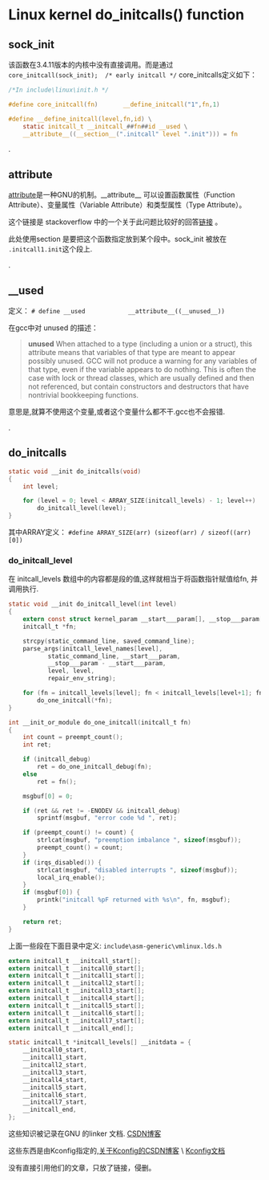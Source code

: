 # Linux kernel do_initcalls() function

## sock_init

该函数在3.4.11版本的内核中没有直接调用。而是通过  
`core_initcall(sock_init);	/* early initcall */`	core_initcalls定义如下：
```c
/*In include\linux\init.h */

#define core_initcall(fn)		__define_initcall("1",fn,1)

#define __define_initcall(level,fn,id) \
	static initcall_t __initcall_##fn##id __used \
	__attribute__((__section__(".initcall" level ".init"))) = fn
```


.
## __attribute__

[attribute](https://gcc.gnu.org/onlinedocs/gcc-4.7.1/gcc/Attribute-Syntax.html)是一种GNU的机制。\_\_attribute\_\_ 可以设置函数属性（Function Attribute）、变量属性（Variable Attribute）和类型属性（Type Attribute）。    

这个链接是 stackoverflow 中的一个关于此问题比较好的回答[链接](https://stackoverflow.com/questions/11505681/good-explanation-of-read-mostly-init-exit-macros) 。    

此处使用section 是要把这个函数指定放到某个段中。sock_init 被放在 `.initcall1.init`这个段上.

.  
## __used 

定义：
`# define __used			__attribute__((__unused__))`      


在gcc中对 unused 的描述：
>**unused**       When attached to a type (including a union or a struct), this attribute means that variables of that type are meant to appear possibly unused. GCC will not
produce a warning for any variables of that type, even if the variable appears to
do nothing. This is often the case with lock or thread classes, which are usually
defined and then not referenced, but contain constructors and destructors that
have nontrivial bookkeeping functions.

意思是,就算不使用这个变量,或者这个变量什么都不干.gcc也不会报错.

.
## do_initcalls
```c
static void __init do_initcalls(void)
{
	int level;

	for (level = 0; level < ARRAY_SIZE(initcall_levels) - 1; level++)
		do_initcall_level(level);
}
```
其中ARRAY定义：
`#define ARRAY_SIZE(arr) (sizeof(arr) / sizeof((arr)[0])`  

### do_initcall_level

在 initcall_levels 数组中的内容都是段的值,这样就相当于将函数指针赋值给fn, 并调用执行.

```c
static void __init do_initcall_level(int level)
{
	extern const struct kernel_param __start___param[], __stop___param[];
	initcall_t *fn;

	strcpy(static_command_line, saved_command_line);
	parse_args(initcall_level_names[level],
		   static_command_line, __start___param,
		   __stop___param - __start___param,
		   level, level,
		   repair_env_string);

	for (fn = initcall_levels[level]; fn < initcall_levels[level+1]; fn++)
		do_one_initcall(*fn);
}

int __init_or_module do_one_initcall(initcall_t fn)
{
	int count = preempt_count();
	int ret;

	if (initcall_debug)
		ret = do_one_initcall_debug(fn);
	else
		ret = fn();

	msgbuf[0] = 0;

	if (ret && ret != -ENODEV && initcall_debug)
		sprintf(msgbuf, "error code %d ", ret);

	if (preempt_count() != count) {
		strlcat(msgbuf, "preemption imbalance ", sizeof(msgbuf));
		preempt_count() = count;
	}
	if (irqs_disabled()) {
		strlcat(msgbuf, "disabled interrupts ", sizeof(msgbuf));
		local_irq_enable();
	}
	if (msgbuf[0]) {
		printk("initcall %pF returned with %s\n", fn, msgbuf);
	}

	return ret;
}
```
上面一些段在下面目录中定义:
`include\asm-generic\vmlinux.lds.h` 
```c
extern initcall_t __initcall_start[];
extern initcall_t __initcall0_start[];
extern initcall_t __initcall1_start[];
extern initcall_t __initcall2_start[];
extern initcall_t __initcall3_start[];
extern initcall_t __initcall4_start[];
extern initcall_t __initcall5_start[];
extern initcall_t __initcall6_start[];
extern initcall_t __initcall7_start[];
extern initcall_t __initcall_end[];

static initcall_t *initcall_levels[] __initdata = {
	__initcall0_start,
	__initcall1_start,
	__initcall2_start,
	__initcall3_start,
	__initcall4_start,
	__initcall5_start,
	__initcall6_start,
	__initcall7_start,
	__initcall_end,
};
```
这些知识被记录在GNU 的linker 文档.  [CSDN博客](https://blog.csdn.net/ooonebook/article/details/52690132)  

这些东西是由Kconfig指定的,[关于Kconfig的CSDN博客](https://blog.csdn.net/jianwen_hi/article/details/53398141) \ [Kconfig文档](https://www.kernel.org/doc/html/latest/kbuild/kconfig-language.html)

没有直接引用他们的文章，只放了链接，侵删。

